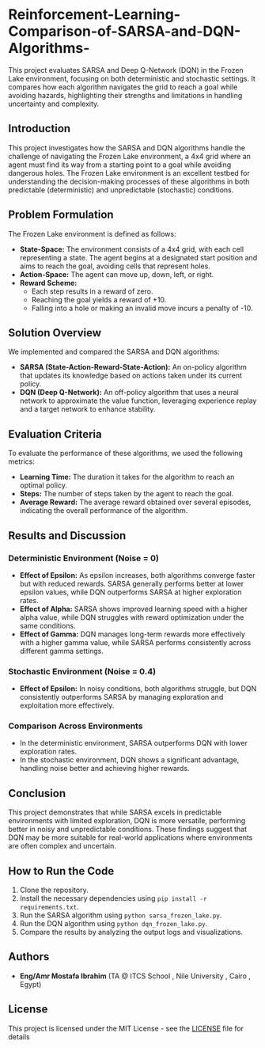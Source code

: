 # Reinforcement-Learning-Comparison-of-SARSA-and-DQN-Algorithms-
This project evaluates SARSA and Deep Q-Network (DQN) in the Frozen Lake environment, focusing on both deterministic and stochastic settings. It compares how each algorithm navigates the grid to reach a goal while avoiding hazards, highlighting their strengths and limitations in handling uncertainty and complexity.

## Introduction
This project investigates how the SARSA and DQN algorithms handle the challenge of navigating the Frozen Lake environment, a 4x4 grid where an agent must find its way from a starting point to a goal while avoiding dangerous holes. The Frozen Lake environment is an excellent testbed for understanding the decision-making processes of these algorithms in both predictable (deterministic) and unpredictable (stochastic) conditions.

## Problem Formulation
The Frozen Lake environment is defined as follows:
- **State-Space:** The environment consists of a 4x4 grid, with each cell representing a state. The agent begins at a designated start position and aims to reach the goal, avoiding cells that represent holes.
- **Action-Space:** The agent can move up, down, left, or right.
- **Reward Scheme:** 
  - Each step results in a reward of zero.
  - Reaching the goal yields a reward of +10.
  - Falling into a hole or making an invalid move incurs a penalty of -10.

## Solution Overview
We implemented and compared the SARSA and DQN algorithms:
- **SARSA (State-Action-Reward-State-Action):** An on-policy algorithm that updates its knowledge based on actions taken under its current policy.
- **DQN (Deep Q-Network):** An off-policy algorithm that uses a neural network to approximate the value function, leveraging experience replay and a target network to enhance stability.

## Evaluation Criteria
To evaluate the performance of these algorithms, we used the following metrics:
- **Learning Time:** The duration it takes for the algorithm to reach an optimal policy.
- **Steps:** The number of steps taken by the agent to reach the goal.
- **Average Reward:** The average reward obtained over several episodes, indicating the overall performance of the algorithm.

## Results and Discussion

### Deterministic Environment (Noise = 0)
- **Effect of Epsilon:** As epsilon increases, both algorithms converge faster but with reduced rewards. SARSA generally performs better at lower epsilon values, while DQN outperforms SARSA at higher exploration rates.
- **Effect of Alpha:** SARSA shows improved learning speed with a higher alpha value, while DQN struggles with reward optimization under the same conditions.
- **Effect of Gamma:** DQN manages long-term rewards more effectively with a higher gamma value, while SARSA performs consistently across different gamma settings.

### Stochastic Environment (Noise = 0.4)
- **Effect of Epsilon:** In noisy conditions, both algorithms struggle, but DQN consistently outperforms SARSA by managing exploration and exploitation more effectively.

### Comparison Across Environments
- In the deterministic environment, SARSA outperforms DQN with lower exploration rates.
- In the stochastic environment, DQN shows a significant advantage, handling noise better and achieving higher rewards.

## Conclusion
This project demonstrates that while SARSA excels in predictable environments with limited exploration, DQN is more versatile, performing better in noisy and unpredictable conditions. These findings suggest that DQN may be more suitable for real-world applications where environments are often complex and uncertain.

## How to Run the Code
1. Clone the repository.
2. Install the necessary dependencies using `pip install -r requirements.txt`.
3. Run the SARSA algorithm using `python sarsa_frozen_lake.py`.
4. Run the DQN algorithm using `python dqn_frozen_lake.py`.
5. Compare the results by analyzing the output logs and visualizations.

## Authors
- **Eng/Amr Mostafa Ibrahim** (TA @ ITCS School , Nile University , Cairo , Egypt)


## License
This project is licensed under the MIT License - see the [LICENSE](LICENSE) file for details
